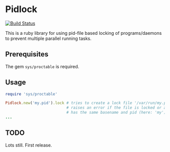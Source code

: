 # Pidlock

[![Build Status](https://secure.travis-ci.org/abangratz/pidlock.png)](http://travis-ci.org/abangratz/pidlock)

This is a ruby library for using pid-file based locking of programs/daemons to prevent multiple parallel running tasks.

## Prerequisites

The gem ``sys/proctable`` is required.

## Usage

```ruby
require 'sys/proctable'

Pidlock.new('my.pid').lock # tries to create a lock file '/var/run/my.pid';
                           # raises an error if the file is locked or a program exists that 
                           # has the same basename and pid (here: 'my')
...
```

## TODO

Lots still. First release.

